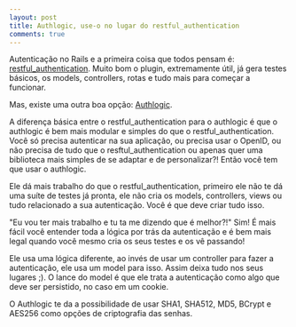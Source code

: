 ```yaml
---
layout: post
title: Authlogic, use-o no lugar do restful_authentication
comments: true
---
```


Autenticação no Rails e a primeira coisa que todos pensam é: [restful_authentication](http://github.com/technoweenie/restful-authentication/tree/master). Muito bom o plugin, extremamente útil, já gera testes básicos, os models, controllers, rotas e tudo mais para começar a funcionar.

Mas, existe uma outra boa opção: [Authlogic](http://github.com/binarylogic/authlogic/tree/master).

A diferença básica entre o restful_authentication para o authlogic é que o authlogic é bem mais modular e simples do que o restful_authentication. Você só precisa autenticar na sua aplicação, ou precisa usar o OpenID, ou não precisa de tudo que o resftul_authentication ou apenas quer uma biblioteca mais simples de se adaptar e de personalizar?! Então você tem que usar o authlogic.

Ele dá mais trabalho do que o restful_authentication, primeiro ele não te dá uma suíte de testes já pronta, ele não cria os models, controllers, views ou tudo relacionado a sua autenticação. Você é que deve criar tudo isso.

"Eu vou ter mais trabalho e tu ta me dizendo que é melhor?!" Sim! É mais fácil você entender toda a lógica por trás da autenticação e é bem mais legal quando você mesmo cria os seus testes e os vê passando!

Ele usa uma lógica diferente, ao invés de usar um controller para fazer a autenticação, ele usa um model para isso. Assim deixa tudo nos seus lugares ;). O lance do model é que ele trata a autenticação como algo que deve ser persistido, no caso em um cookie.

O Authlogic te da a possibilidade de usar SHA1, SHA512, MD5, BCrypt e AES256 como opções de criptografia das senhas.
